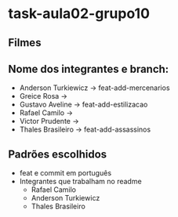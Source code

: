 # task-aula02-grupo10

## Filmes

## Nome dos integrantes e branch:
* Anderson Turkiewicz -> feat-add-mercenarios
* Greice Rosa ->
* Gustavo Aveline -> feat-add-estilizacao
* Rafael Camilo ->
* Victor Prudente ->
* Thales Brasileiro -> feat-add-assassinos

## Padrões escolhidos
 * feat e commit em português
 * Integrantes que trabalham no readme
    - Rafael Camilo
    - Anderson Turkiewicz
    - Thales Brasileiro